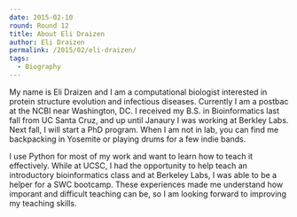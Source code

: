 ```yaml
---
date: 2015-02-10
round: Round 12
title: About Eli Draizen
author: Eli Draizen
permalink: /2015/02/eli-draizen/
tags:
  - Biography
---
```

My name is Eli Draizen and I am a computational biologist interested in protein structure evolution and infectious diseases. Currently I am a postbac at the NCBI near Washington, DC. I received my B.S. in Bioinformatics last fall from UC Santa Cruz, and up until Janaury I was working at Berkley Labs. Next fall, I will start a PhD program. When I am not in lab, you can find me backpacking in Yosemite or playing drums for a few indie bands.

I use Python for most of my work and want to learn how to teach it effectively. While at UCSC, I had the opportunity to help teach an introductory bioinformatics class and at Berkeley Labs, I was able to be a helper for a SWC bootcamp. These experiences made me understand how imporant and difficult teaching can be, so I am looking forward to improving my teaching skills.
